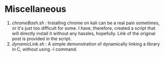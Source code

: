 # Miscellaneous
1. *chromeBash.sh* : Installing chrome on kali can be a real pain sometimes, or it's just too difficult for some. I have, therefore, created a script that will directly install it without any hassles, hopefully. Link of the original post is provided in the script.  
2. *dynamicLink.sh* : A simple demonstration of dynamically linking a library in C, without using -l command.  
